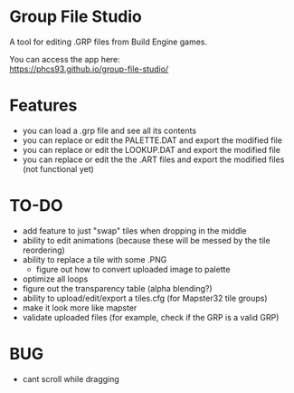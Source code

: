 # Group File Studio

A tool for editing .GRP files from Build Engine games.

You can access the app here:  
https://phcs93.github.io/group-file-studio/

# Features

- you can load a .grp file and see all its contents
- you can replace or edit the PALETTE.DAT and export the modified file
- you can replace or edit the LOOKUP.DAT and export the modified file
- you can replace or edit the the .ART files and export the modified files (not functional yet)

# TO-DO

- add feature to just "swap" tiles when dropping in the middle
- ability to edit animations (because these will be messed by the tile reordering)
- ability to replace a tile with some .PNG
    - figure out how to convert uploaded image to palette
- optimize all loops
- figure out the transparency table (alpha blending?)
- ability to upload/edit/export a tiles.cfg (for Mapster32 tile groups)
- make it look more like mapster
- validate uploaded files (for example, check if the GRP is a valid GRP)

# BUG

- cant scroll while dragging